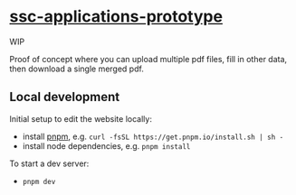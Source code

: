 # [ssc-applications-prototype](https://ssciwr.github.io/ssc-applications-prototype)

WIP

Proof of concept where you can upload multiple pdf files, fill in other data, then download a single merged pdf.

## Local development

Initial setup to edit the website locally:

- install [pnpm](https://pnpm.io/installation), e.g. `curl -fsSL https://get.pnpm.io/install.sh | sh -`
- install node dependencies, e.g. `pnpm install`

To start a dev server:

- `pnpm dev`